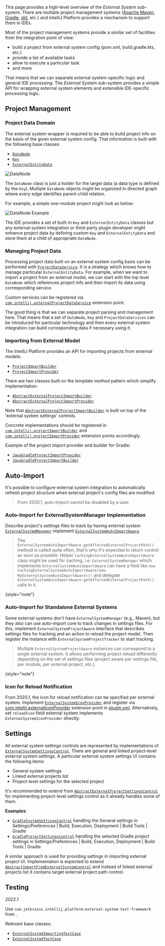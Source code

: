[//]: # (title: External System Integration)

<!-- Copyright 2000-2022 JetBrains s.r.o. and other contributors. Use of this source code is governed by the Apache 2.0 license that can be found in the LICENSE file. -->

This page provides a high-level overview of the *External System* sub-system.
There are multiple project management systems ([Apache Maven](https://maven.apache.org/), [Gradle](https://www.gradle.org/), [sbt](https://www.scala-sbt.org/), etc.) and IntelliJ Platform provides a mechanism to support them in IDEs.

Most of the project management systems provide a similar set of facilities from the integration point of view:
* build a project from external system config (<path>pom.xml</path>, <path>build.gradle.kts</path>, etc.)
* provide a list of available tasks
* allow to execute a particular task
* and more

That means that we can separate external system-specific logic and general IDE processing.
The *External System* sub-system provides a simple API for wrapping external system elements and extensible IDE-specific processing logic.

## Project Management

### Project Data Domain

The external system wrapper is required to be able to build project info on the basis of the given external system config.
That information is built with the following base classes:
* [`DataNode`](%gh-ic%/platform/external-system-api/src/com/intellij/openapi/externalSystem/model/DataNode.java)
* [`Key`](%gh-ic%/platform/external-system-api/src/com/intellij/openapi/externalSystem/model/Key.java)
* [`ExternalEntityData`](%gh-ic%/platform/external-system-api/src/com/intellij/openapi/externalSystem/model/project/ExternalEntityData.java)

![DataNode](data_node.svg)

The `DataNode` class is just a holder for the target data (a data type is defined by the `Key`).
Multiple `DataNode` objects might be organized in directed graph where every edge identifies parent-child relation.

For example, a simple one-module project might look as below:

![DataNode Example](data_node_example.svg)

The IDE provides a set of built-in `Key` and `ExternalEntityData` classes but any external system integration or third-party plugin developer might enhance project data by defining custom `Key` and `ExternalEntityData` and store them at a child of appropriate `DataNode`.

### Managing Project Data

Processing project data built on an external system config basis can be performed with [`ProjectDataService`](%gh-ic%/platform/external-system-api/src/com/intellij/openapi/externalSystem/service/project/manage/ProjectDataService.java).
It is a strategy which knows how to manage particular `ExternalEntityData`.
For example, when we want to import a project from an external model, we can start with the top level `DataNode` which references project info and then import its data using corresponding service.

Custom services can be registered via [`com.intellij.externalProjectDataService`](https://jb.gg/ipe?extensions=com.intellij.externalProjectDataService) extension point.

The good thing is that we can separate project parsing and management here.
That means that a set of `DataNode`, `Key` and `ProjectDataServices` can be introduced for particular technology and then every external system integration can build corresponding data if necessary using it.

### Importing from External Model

The IntelliJ Platform provides an API for importing projects from external models:
* [`ProjectImportBuilder`](%gh-ic%/java/idea-ui/src/com/intellij/projectImport/ProjectImportBuilder.java)
* [`ProjectImportProvider`](%gh-ic%/java/idea-ui/src/com/intellij/projectImport/ProjectImportProvider.java)

There are two classes built on the *template method* pattern which simplify implementation:
* [`AbstractExternalProjectImportBuilder`](%gh-ic%/java/idea-ui/src/com/intellij/openapi/externalSystem/service/project/wizard/AbstractExternalProjectImportBuilder.java)
* [`AbstractExternalProjectImportProvider`](%gh-ic%/java/idea-ui/src/com/intellij/openapi/externalSystem/service/project/wizard/AbstractExternalProjectImportProvider.java)

Note that [`AbstractExternalProjectImportBuilder`](%gh-ic%/java/idea-ui/src/com/intellij/openapi/externalSystem/service/project/wizard/AbstractExternalProjectImportBuilder.java) is built on top of the 'external system settings' controls.

Concrete implementations should be registered in [`com.intellij.projectImportBuilder`](https://jb.gg/ipe?extensions=com.intellij.projectImportBuilder) and [`com.intellij.projectImportProvider`](https://jb.gg/ipe?extensions=com.intellij.projectImportProvider) extension points accordingly.

Example of the project import provider and builder for Gradle:

* [`JavaGradleProjectImportProvider`](%gh-ic%/plugins/gradle/java/src/service/project/wizard/JavaGradleProjectImportProvider.kt)
* [`JavaGradleProjectImportBuilder`](%gh-ic%/plugins/gradle/java/src/service/project/wizard/JavaGradleProjectImportBuilder.kt)

## Auto-Import

It's possible to configure external system integration to automatically refresh project structure when external project's config files are modified.

> From 2020.1, auto-import cannot be disabled by a user.
>

### Auto-Import for ExternalSystemManager Implementation

Describe project's settings files to track by having external system [`ExternalSystemManager`](%gh-ic%/platform/external-system-api/src/com/intellij/openapi/externalSystem/ExternalSystemManager.java) implement [`ExternalSystemAutoImportAware`](%gh-ic%/platform/external-system-api/src/com/intellij/openapi/externalSystem/ExternalSystemAutoImportAware.java).

> The `ExternalSystemAutoImportAware.getAffectedExternalProjectPath()` method is called quite often, that's why it's expected to return control as soon as possible.
> Helper `CachingExternalSystemAutoImportAware` class might be used for caching, i.e. `ExternalSystemManager` which implements `ExternalSystemAutoImportAware` can have a field like `new CachingExternalSystemAutoImportAware(new MyExternalSystemAutoImportAware())` and delegate `ExternalSystemAutoImportAware.getAffectedExternalProjectPath()` calls to it.
>
{style="note"}

### Auto-Import for Standalone External Systems

Some external systems don't have `ExternalSystemManager` (e.g., Maven), but they also can use auto-import core to track changes in settings files.
For this, implement `ExternalSystemProjectAware` interface that describes settings files for tracking and an action to reload the project model.
Then register the instance with `ExternalSystemProjectTracker` to start tracking.

> Multiple `ExternalSystemProjectAware` instances can correspond to a single external system.
> It allows performing project reload differently depending on the set of settings files (project aware per settings file, per module, per external project, etc.).
>
{style="note"}

### Icon for Reload Notification

From 2020.1, the icon for reload notification can be specified per external system.
Implement [`ExternalSystemIconProvider`](%gh-ic%/platform/external-system-api/src/com/intellij/openapi/externalSystem/ui/ExternalSystemIconProvider.kt) and register via [com.intellij.externalIconProvider](https://jb.gg/ipe?extensions=com.intellij.externalIconProvider) extension point in <path>[plugin.xml](plugin_configuration_file.md)</path>.
Alternatively, set `reloadIcon` field external system implements `ExternalSystemIconProvider` directly.

## Settings

All external system settings controls are represented by implementations of [`ExternalSystemSettingsControl`](%gh-ic%/platform/external-system-impl/src/com/intellij/openapi/externalSystem/util/ExternalSystemSettingsControl.java).
There are general and linked project-level external system settings.
A particular external system settings UI contains the following items:

* General system settings
* Linked external projects list
* Project-level settings for the selected project

It's recommended to extend from [`AbstractExternalProjectSettingsControl`](%gh-ic%/platform/external-system-impl/src/com/intellij/openapi/externalSystem/service/settings/AbstractExternalProjectSettingsControl.java) for implementing project-level settings control as it already handles some of them.

**Examples**:
* [`GradleSystemSettingsControl`](%gh-ic%/plugins/gradle/src/org/jetbrains/plugins/gradle/service/settings/GradleSystemSettingsControl.java) handling the <control>General settings</control> in <ui-path>Settings/Preferences | Build, Execution, Deployment | Build Tools | Gradle</ui-path>
* [`GradleProjectSettingsControl`](%gh-ic%/plugins/gradle/src/org/jetbrains/plugins/gradle/service/settings/GradleProjectSettingsControl.java) handling the selected Gradle project settings in <ui-path>Settings/Preferences | Build, Execution, Deployment | Build Tools | Gradle</ui-path>

A similar approach is used for providing settings in importing external project UI.
Implementation is expected to extend [`AbstractImportFromExternalSystemControl`](%gh-ic%/java/idea-ui/src/com/intellij/openapi/externalSystem/service/settings/AbstractImportFromExternalSystemControl.java) and instead of linked external projects list it contains target external project path control.

## Testing

_2022.1_

Use `com.jetbrains.intellij.platform:external-system-test-framework` from [](intellij_artifacts.md).

Relevant base classes:

* [`ExternalSystemImportingTestCase`](%gh-ic%/platform/external-system-api/testFramework/src/com/intellij/platform/externalSystem/testFramework/ExternalSystemImportingTestCase.java)
* [`ExternalSystemTestCase`](%gh-ic%/platform/external-system-api/testFramework/src/com/intellij/platform/externalSystem/testFramework/ExternalSystemTestCase.java)
